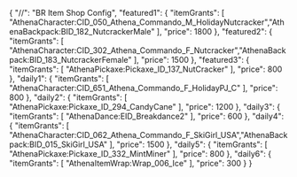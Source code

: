 {
  "//": "BR Item Shop Config",
  "featured1": {
    "itemGrants": [
      "AthenaCharacter:CID_050_Athena_Commando_M_HolidayNutcracker","AthenaBackpack:BID_182_NutcrackerMale"
    ],
    "price": 1800
  },
  "featured2": {
    "itemGrants": [
      "AthenaCharacter:CID_302_Athena_Commando_F_Nutcracker","AthenaBackpack:BID_183_NutcrackerFemale"
    ],
    "price": 1500
  },
  "featured3": {
    "itemGrants": [
      "AthenaPickaxe:Pickaxe_ID_137_NutCracker"
    ],
    "price": 800
  },
  "daily1": {
    "itemGrants": [
      "AthenaCharacter:CID_651_Athena_Commando_F_HolidayPJ_C"
    ],
    "price": 800
  },
  "daily2": {
    "itemGrants": [
      "AthenaPickaxe:Pickaxe_ID_294_CandyCane"
    ],
    "price": 1200
  },
  "daily3": {
    "itemGrants": [
      "AthenaDance:EID_Breakdance2"
    ],
    "price": 600
  },
  "daily4": {
    "itemGrants": [
      "AthenaCharacter:CID_062_Athena_Commando_F_SkiGirl_USA","AthenaBackpack:BID_015_SkiGirl_USA"
    ],
    "price": 1500
  },
  "daily5": {
    "itemGrants": [
      "AthenaPickaxe:Pickaxe_ID_332_MintMiner"
    ],
    "price": 800
  },
  "daily6": {
    "itemGrants": [
      "AthenaItemWrap:Wrap_006_Ice"
    ],
    "price": 300
  }
}
